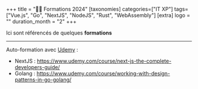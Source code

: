 +++
title = "🧑‍🏫 Formations 2024"
[taxonomies]
categories=["IT XP"]
tags=["Vue.js", "Go", "NextJS", "NodeJS", "Rust", "WebAssembly"]
[extra]
logo = ""
duration_month = "2"
+++

Ici sont référencés de quelques **formations**

<!-- more -->

---

Auto-formation avec [Udemy](https://www.udemy.com) :

- NextJS : <https://www.udemy.com/course/next-js-the-complete-developers-guide/>
- Golang : <https://www.udemy.com/course/working-with-design-patterns-in-go-golang/>
